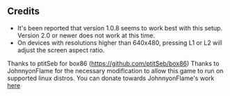 ## Credits

-  It's been reported that version 1.0.8 seems to work best with this setup. Version 2.0 or newer does not work at this time.
-  On devices with resolutions higher than 640x480, pressing L1 or L2 will adjust the screen aspect ratio.

Thanks to ptitSeb for box86 (https://github.com/ptitSeb/box86)
Thanks to JohnnyonFlame for the necessary modification to allow this game to run on supported linux distros.
You can donate towards JohnnyonFlame's work [here](https://ko-fi.com/johnnyonflame)

